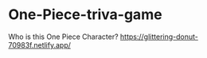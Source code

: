 # One-Piece-triva-game
Who is this One Piece Character?
https://glittering-donut-70983f.netlify.app/
